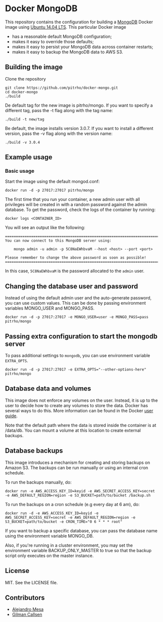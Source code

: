 # Docker MongoDB

This repository contains the configuration for building a
[MongoDB](http://docs.mongodb.org) Docker image using
[Ubuntu 14.04 LTS](http://releases.ubuntu.com/trusty/). This particular
Docker image

* has a reasonable default MongoDB configuration;
* makes it easy to override those defaults;
* makes it easy to persist your MongoDB data across container restarts;
* makes it easy to backup the MongoDB data to AWS S3.


## Building the image

Clone the repository

  	git clone https://github.com/pitrho/docker-mongo.git
  	cd docker-mongo
  	./build

De default tag for the new image is pitrho/mongo. If you want to specify a
different tag, pass the -t flag along with the tag name:

    ./build -t new/tag

Be default, the image installs version 3.0.7. If you want to install
a different version, pass the -v flag along with the version name:

    ./build -v 3.0.4


## Example usage

### Basic usage

Start the image using the default mongod.conf:

	docker run -d -p 27017:27017 pitrho/mongo


The first time that you run your container, a new admin user with all
privileges will be created in with a random password against the admin database.
To get the password, check the logs of the container by running:

    docker logs <CONTAINER_ID>

You will see an output like the following:

    ========================================================================
    You can now connect to this MongoDB server using:

        mongo admin -u admin -p 5C8NaEWhbvaM --host <host> --port <port>

    Please remember to change the above password as soon as possible!
    ========================================================================

In this case, `5C8NaEWhbvaM` is the password allocated to the `admin` user.

## Changing the database user and password

Instead of using the default admin user and the auto-generate password, you can
use custom values. This can be done by passing environment variables MONGO_USER
and MONGO_PASS.

  	docker run -d -p 27017:27017 -e MONGO_USER=user -e MONGO_PASS=pass pitrho/mongo

## Passing extra configuration to start the mongodb server

To pass additional settings to `mongodb`, you can use environment variable
`EXTRA_OPTS`.

  	docker run -d -p 27017:27017 -e EXTRA_OPTS="--other-options-here" pitrho/mongo


## Database data and volumes

This image does not enforce any volumes on the user. Instead, it is up to the
user to decide how to create any volumes to store the data. Docker has several
ways to do this. More information can be found in the Docker
[user guide](https://docs.docker.com/userguide/dockervolumes/).

Note that the default path where the data is stored inside the container is at
/data/db. You can mount a volume at this location to create external
backups.

## Database backups

This image introduces a mechanism for creating and storing backups on Amazon S3.
The backups can be run manually or using an internal cron schedule.

To run the backups manually, do:

    docker run -e AWS_ACCESS_KEY_ID=keyid -e AWS_SECRET_ACCESS_KEY=secret -e AWS_DEFAULT_REGION=region -e S3_BUCKET=path/to/bucket /backup.sh

To run the backups on a cron schedule (e.g every day at 6 am), do:

    docker run -d -e AWS_ACCESS_KEY_ID=keyid -e AWS_SECRET_ACCESS_KEY=secret -e AWS_DEFAULT_REGION=region -e S3_BUCKET=path/to/bucket -e CRON_TIME="0 6 * * * root"

If you want to backup a specific database, you can pass the database name using
the environment variable MONGO_DB.

Also, if you're running in a cluster environment, you may set the environment
variable BACKUP_ONLY_MASTER to true so that the backup script only executes on
the master instance.


## License

MIT. See the LICENSE file.


## Contributors

* [Alejandro Mesa](https://github.com/alejom99)
* [Gilman Callsen](https://github.com/callseng)
